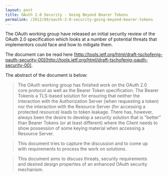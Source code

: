 ```yaml
---
layout: post
title: OAuth 2.0 Security - Going Beyond Bearer Tokens
permalink: /2012/09/oauth-2-0-security-going-beyond-bearer-tokens
---
```


The OAuth working group have released an initial security review of the OAuth 2.0 specification which looks at a number of potential threats that implementors could face and how to mitigate them.

The document can be read here [http://tools.ietf.org/html/draft-tschofenig-oauth-security-00](http://tools.ietf.org/html/draft-tschofenig-oauth-security-00).

The abstract of the document is below:

> The OAuth working group has finished work on the OAuth 2.0 core protocol as well as the Bearer Token specification. The Bearer Tokenis a TLS-based solution for ensuring that neither the interaction with the Authorization Server (when requesting a token) nor the interaction with the Resource Server (for accessing a protected resource) leads to token leakage. There has, however, always been the desire to develop a security solution that is "better" than Bearer Tokens (or at least different) where the Client needs to show
possession of some keying material when accessing a Resource Server.

> This document tries to capture the discussion and to come up with requirements to process the work on solutions.

> This document aims to discuss threats, security requirements and desired design properties of an enhanced OAuth security mechanism.
